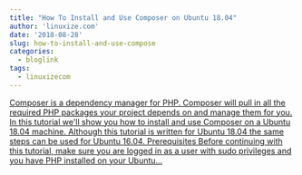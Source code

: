 ```yaml
---
title: "How To Install and Use Composer on Ubuntu 18.04"
author: 'linuxize.com'
date: '2018-08-28'
slug: how-to-install-and-use-compose
categories:
  - bloglink
tags:
  - linuxizecom
---
```


[Composer is a dependency manager for PHP. Composer will pull in all the required PHP packages your project depends on and manage them for you. In this tutorial we'll show you how to install and use Composer on a Ubuntu 18.04 machine. Although this tutorial is written for Ubuntu 18.04 the same steps can be used for Ubuntu 16.04. Prerequisites Before continuing with this tutorial, make sure you are logged in as a user with sudo privileges and you have PHP installed on your Ubuntu...<click to read more>](https://linuxize.com/post/how-to-install-and-use-composer-on-ubuntu-18-04/)

